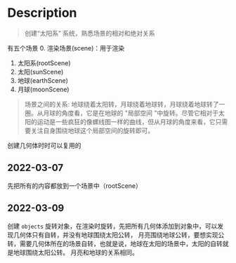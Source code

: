 # Description
> 创建“太阳系” 系统，熟悉场景的相对和绝对关系

有五个场景
0. 渲染场景(scene)：用于渲染
1. 太阳系(rootScene)
2. 太阳(sunScene)
3. 地球(earthScene)
4. 月球(moonScene)
> 场景之间的关系: 地球绕着太阳转，月球绕着地球转，月球绕着地球转了一圈。从月球的角度看，它是在地球的 "局部空间 "中旋转。尽管它相对于太阳的运动是一些疯狂的像螺线图一样的曲线，但从月球的角度来看，它只需要关注自身围绕地球这个局部空间的旋转即可。

创建几何体时时可以复用的



## 2022-03-07
先把所有的内容都放到一个场景中（rootScene）

## 2022-03-09
创建 `objects` 旋转对象，在渲染时旋转，先把所有几何体添加到对象中，可以发现几何体只有自转，并没有地球围绕太阳公转，
月亮围绕地球公转，要想实现公转，需要几何体所在的场景自转，也就是说，地球在太阳的场景中，太阳的自转就是地球围绕太阳公转。
月亮和地球的关系相同。
